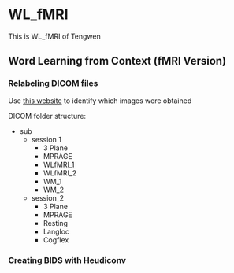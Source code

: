 # WL_fMRI
This is WL_fMRI of Tengwen


## Word Learning from Context (fMRI Version)

### Relabeling DICOM files
Use [this website](https://dicomviewer.net/local?datasources=dicomlocal) to identify which images were obtained

DICOM folder structure:
- sub
  - session 1
    - 3 Plane
    - MPRAGE
    - WLfMRI_1
    - WLfMRI_2
    - WM_1
    - WM_2
   - session_2
     - 3 Plane
     - MPRAGE
     - Resting
     - Langloc
     - Cogflex

### Creating BIDS with Heudiconv

